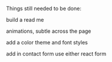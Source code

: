 ﻿Things still needed to be done:

build a read me

animations, subtle across the page

add a color theme and font styles

add in contact form use either react form
